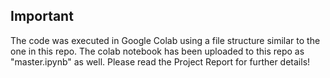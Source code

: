 ## Important
The code was executed in Google Colab using a file structure similar to the one in this repo. The colab notebook has been uploaded to this repo as "master.ipynb" as well. Please read the Project Report for further details!
